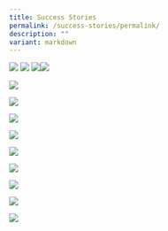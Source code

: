 ```yaml
---
title: Success Stories
permalink: /success-stories/permalink/
description: ""
variant: markdown
---
```

![](/images/Success%20Stories%20(Alumni)/Screenshot_2025_09_12_141453.png)
![](/images/Success%20Stories%20(Alumni)/Screenshot_2025_09_12_140334.png)
![](/images/Success%20Stories%20(Alumni)/Screenshot_2025_09_12_140234.png)![](/images/Success%20Stories%20(Alumni)/pic_2_np.png)

![](/images/Success%20Stories%20(Alumni)/pic_1_np.png)



![](/images/WOODGROVE_SECONDARY_SCHOOL_alumni__YIQI.png)

![](/images/Woodgrove_Secondary_School_Lee_Ruo_Xuan_SOC.jpg)

![](/images/Success%20Stories%20(Alumni)/A3_NYP_Graduation_posters_Woodgrove_Siti_Asuhada_compressed.jpg)

![](/images/Success%20Stories%20(Alumni)/capture.PNG)

![](/images/Success%20Stories%20(Alumni)/lee%20ying%20ying.png)

![](/images/Success%20Stories%20(Alumni)/Yung%20Juen.png)

![](/images/Success%20Stories%20(Alumni)/Eliza.png)

![](/images/Success%20Stories%20(Alumni)/Kelly.png)